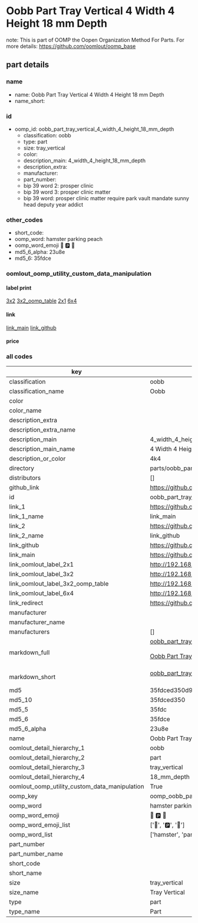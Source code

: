 # Oobb Part Tray Vertical 4 Width 4 Height 18 mm Depth  

note: This is part of OOMP the Oopen Organization Method For Parts. For more details: https://github.com/oomlout/oomp_base

##  part details
  







### name
* name: Oobb Part Tray Vertical 4 Width 4 Height 18 mm Depth
* name_short: 
### id
* oomp_id: oobb_part_tray_vertical_4_width_4_height_18_mm_depth
  * classification: oobb
  * type: part
  * size: tray_vertical
  * color: 
  * description_main: 4_width_4_height_18_mm_depth
  * description_extra: 
  * manufacturer: 
  * part_number: 
  * bip 39 word 2: prosper clinic
  * bip 39 word 3: prosper clinic matter
  * bip 39 word: prosper clinic matter require park vault mandate sunny head deputy year addict

### other_codes
* short_code: 
* oomp_word: hamster parking peach
* oomp_word_emoji :hamster: :parking: :peach:
* md5_6_alpha: 23u8e
* md5_6: 35fdce






### oomlout_oomp_utility_custom_data_manipulation
#### label print
[3x2](http://192.168.1.245:1112/?label=oomp%2023u8e)
[3x2_oomp_table](http://192.168.1.108:1112/?label=oomp%2023u8e)
[2x1](http://192.168.1.242:1112/?label=oomp%2023u8e)
[6x4](http://192.168.1.55:1112/?label=oomp%2023u8e)    

#### link

[link_main](https://github.com/oomlout/oomlout_oomp_version_1_messy/tree/main/parts/oobb_part_tray_vertical_4_width_4_height_18_mm_depth) [link_github](https://github.com/oomlout/oomlout_oomp_version_1_messy/tree/main/parts/oobb_part_tray_vertical_4_width_4_height_18_mm_depth)                             

#### price







### all codes 
| key | value |  
| --- | --- |  
| classification | oobb |  
| classification_name | Oobb |  
| color |  |  
| color_name |  |  
| description_extra |  |  
| description_extra_name |  |  
| description_main | 4_width_4_height_18_mm_depth |  
| description_main_name | 4 Width 4 Height 18 mm Depth |  
| description_or_color | 4k4 |  
| directory | parts/oobb_part_tray_vertical_4_width_4_height_18_mm_depth |  
| distributors | [] |  
| github_link | https://github.com/oomlout/oomlout_oomp_part_src/tree/main/parts/oobb_part_tray_vertical_4_width_4_height_18_mm_depth |  
| id | oobb_part_tray_vertical_4_width_4_height_18_mm_depth |  
| link_1 | https://github.com/oomlout/oomlout_oomp_version_1_messy/tree/main/parts/oobb_part_tray_vertical_4_width_4_height_18_mm_depth |  
| link_1_name | link_main |  
| link_2 | https://github.com/oomlout/oomlout_oomp_version_1_messy/tree/main/parts/oobb_part_tray_vertical_4_width_4_height_18_mm_depth |  
| link_2_name | link_github |  
| link_github | https://github.com/oomlout/oomlout_oomp_version_1_messy/tree/main/parts/oobb_part_tray_vertical_4_width_4_height_18_mm_depth |  
| link_main | https://github.com/oomlout/oomlout_oomp_version_1_messy/tree/main/parts/oobb_part_tray_vertical_4_width_4_height_18_mm_depth |  
| link_oomlout_label_2x1 | http://192.168.1.242:1112/?label=oomp%2023u8e |  
| link_oomlout_label_3x2 | http://192.168.1.245:1112/?label=oomp%2023u8e |  
| link_oomlout_label_3x2_oomp_table | http://192.168.1.108:1112/?label=oomp%2023u8e |  
| link_oomlout_label_6x4 | http://192.168.1.55:1112/?label=oomp%2023u8e |  
| link_redirect | https://github.com/oomlout/oomlout_oomp_version_1_messy/tree/main/parts/oobb_part_tray_vertical_4_width_4_height_18_mm_depth |  
| manufacturer |  |  
| manufacturer_name |  |  
| manufacturers | [] |  
| markdown_full | [oobb_part_tray_vertical_4_width_4_height_18_mm_depth](none)<br>[](none)<br>[Oobb Part Tray Vertical 4 Width 4 Height 18 Mm Depth](none)<br><br> |  
| markdown_short | [oobb_part_tray_vertical_4_width_4_height_18_mm_depth](none)<br><br> |  
| md5 | 35fdced350d970e3c7502b71128acd64 |  
| md5_10 | 35fdced350 |  
| md5_5 | 35fdc |  
| md5_6 | 35fdce |  
| md5_6_alpha | 23u8e |  
| name | Oobb Part Tray Vertical 4 Width 4 Height 18 mm Depth |  
| oomlout_detail_hierarchy_1 | oobb |  
| oomlout_detail_hierarchy_2 | part |  
| oomlout_detail_hierarchy_3 | tray_vertical |  
| oomlout_detail_hierarchy_4 | 18_mm_depth |  
| oomlout_oomp_utility_custom_data_manipulation | True |  
| oomp_key | oomp_oobb_part_tray_vertical_4_width_4_height_18_mm_depth |  
| oomp_word | hamster parking peach |  
| oomp_word_emoji | :hamster: :parking: :peach: |  
| oomp_word_emoji_list | [':hamster:', ':parking:', ':peach:'] |  
| oomp_word_list | ['hamster', 'parking', 'peach'] |  
| part_number |  |  
| part_number_name |  |  
| short_code |  |  
| short_name |  |  
| size | tray_vertical |  
| size_name | Tray Vertical |  
| type | part |  
| type_name | Part |  
